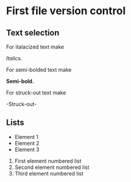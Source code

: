 # First file version control

## Text selection

For italacized text make 

*Italics.*

For semi-bolded text make 

**Semi-bold.**

For struck-out text make 

-Struck-out-

## Lists

* Element 1
* Element 2
* Element 3

1. First element numbered list
2. Second element numbered list
3. Third element numbered list

